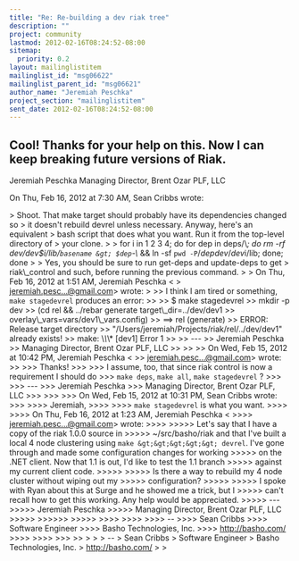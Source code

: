 ```yaml
---
title: "Re: Re-building a dev riak tree"
description: ""
project: community
lastmod: 2012-02-16T08:24:52-08:00
sitemap:
  priority: 0.2
layout: mailinglistitem
mailinglist_id: "msg06622"
mailinglist_parent_id: "msg06621"
author_name: "Jeremiah Peschka"
project_section: "mailinglistitem"
sent_date: 2012-02-16T08:24:52-08:00
---
```



Cool! Thanks for your help on this. Now I can keep breaking future versions
of Riak.
---
Jeremiah Peschka
Managing Director, Brent Ozar PLF, LLC


On Thu, Feb 16, 2012 at 7:30 AM, Sean Cribbs  wrote:

&gt; Shoot. That make target should probably have its dependencies changed so
&gt; it doesn't rebuild devrel unless necessary. Anyway, here's an equivalent
&gt; bash script that does what you want. Run it from the top-level directory of
&gt; your clone.
&gt;
&gt; for i in 1 2 3 4; do for dep in deps/\\*; do rm -rf dev/dev$i/lib/`basename
&gt; $dep`-\\* && ln -sf `pwd -P`/$dep dev/dev$i/lib; done; done
&gt;
&gt; Yes, you should be sure to run get-deps and update-deps to get
&gt; riak\\_control and such, before running the previous command.
&gt;
&gt; On Thu, Feb 16, 2012 at 1:51 AM, Jeremiah Peschka &lt;
&gt; jeremiah.pesc...@gmail.com&gt; wrote:
&gt;
&gt;&gt; I think I am tired or something, `make stagedevrel` produces an error:
&gt;&gt;
&gt;&gt; $ make stagedevrel
&gt;&gt; mkdir -p dev
&gt;&gt; (cd rel && ../rebar generate target\\_dir=../dev/dev1
&gt;&gt; overlay\\_vars=vars/dev1\\_vars.config)
&gt;&gt; ==&gt; rel (generate)
&gt;&gt; ERROR: Release target directory
&gt;&gt; "/Users/jeremiah/Projects/riak/rel/../dev/dev1" already exists!
&gt;&gt; make: \\*\\*\\* [dev1] Error 1
&gt;&gt;
&gt;&gt; ---
&gt;&gt; Jeremiah Peschka
&gt;&gt; Managing Director, Brent Ozar PLF, LLC
&gt;&gt;
&gt;&gt;
&gt;&gt; On Wed, Feb 15, 2012 at 10:42 PM, Jeremiah Peschka &lt;
&gt;&gt; jeremiah.pesc...@gmail.com&gt; wrote:
&gt;&gt;
&gt;&gt;&gt; Thanks!
&gt;&gt;&gt;
&gt;&gt;&gt; I assume, too, that since riak control is now a requirement I should do
&gt;&gt;&gt; `make deps`, `make all`, `make stagedevrel` ?
&gt;&gt;&gt;
&gt;&gt;&gt; ---
&gt;&gt;&gt; Jeremiah Peschka
&gt;&gt;&gt; Managing Director, Brent Ozar PLF, LLC
&gt;&gt;&gt;
&gt;&gt;&gt;
&gt;&gt;&gt; On Wed, Feb 15, 2012 at 10:31 PM, Sean Cribbs  wrote:
&gt;&gt;&gt;
&gt;&gt;&gt;&gt; Jeremiah,
&gt;&gt;&gt;&gt;
&gt;&gt;&gt;&gt; `make stagedevrel` is what you want.
&gt;&gt;&gt;&gt;
&gt;&gt;&gt;&gt; On Thu, Feb 16, 2012 at 1:23 AM, Jeremiah Peschka &lt;
&gt;&gt;&gt;&gt; jeremiah.pesc...@gmail.com&gt; wrote:
&gt;&gt;&gt;&gt;
&gt;&gt;&gt;&gt;&gt; Let's say that I have a copy of the riak 1.0.0 source in
&gt;&gt;&gt;&gt;&gt; ~/src/basho/riak and that I've built a local 4 node clustering using `make
&gt;&gt;&gt;&gt;&gt; devrel`. I've gone through and made some configuration changes for working
&gt;&gt;&gt;&gt;&gt; on the .NET client. Now that 1.1 is out, I'd like to test the 1.1 branch
&gt;&gt;&gt;&gt;&gt; against my current client code.
&gt;&gt;&gt;&gt;&gt;
&gt;&gt;&gt;&gt;&gt; Is there a way to rebuild my 4 node cluster without wiping out my
&gt;&gt;&gt;&gt;&gt; configuration?
&gt;&gt;&gt;&gt;&gt;
&gt;&gt;&gt;&gt;&gt; I spoke with Ryan about this at Surge and he showed me a trick, but I
&gt;&gt;&gt;&gt;&gt; can't recall how to get this working. Any help would be appreciated.
&gt;&gt;&gt;&gt;&gt; ---
&gt;&gt;&gt;&gt;&gt; Jeremiah Peschka
&gt;&gt;&gt;&gt;&gt; Managing Director, Brent Ozar PLF, LLC
&gt;&gt;&gt;&gt;&gt;
&gt;&gt;&gt;&gt;&gt;&gt;
&gt;&gt;&gt;&gt;&gt;
&gt;&gt;&gt;&gt;
&gt;&gt;&gt;&gt;
&gt;&gt;&gt;&gt; --
&gt;&gt;&gt;&gt; Sean Cribbs 
&gt;&gt;&gt;&gt; Software Engineer
&gt;&gt;&gt;&gt; Basho Technologies, Inc.
&gt;&gt;&gt;&gt; http://basho.com/
&gt;&gt;&gt;&gt;
&gt;&gt;&gt;&gt;
&gt;&gt;&gt;
&gt;&gt;
&gt;
&gt;
&gt; --
&gt; Sean Cribbs 
&gt; Software Engineer
&gt; Basho Technologies, Inc.
&gt; http://basho.com/
&gt;
&gt;
